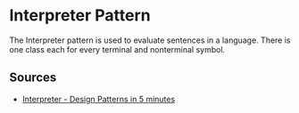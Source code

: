 # Interpreter Pattern

The Interpreter pattern is used to evaluate sentences in a language.
There is one class each for every terminal and nonterminal symbol. 

## Sources

- [Interpreter - Design Patterns in 5 minutes](https://www.youtube.com/watch?v=Ia83UqTNApY)